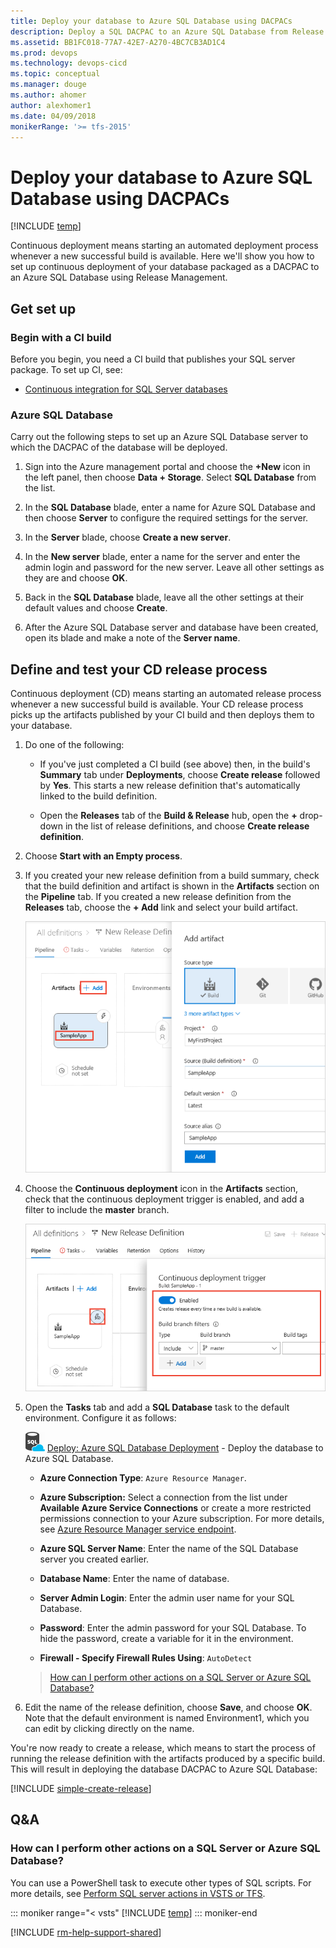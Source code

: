 ```yaml
---
title: Deploy your database to Azure SQL Database using DACPACs
description: Deploy a SQL DACPAC to an Azure SQL Database from Release Management in VSTS or TFS whenever a new successful build is available
ms.assetid: BB1FC018-77A7-42E7-A270-4BC7CB3AD1C4
ms.prod: devops
ms.technology: devops-cicd
ms.topic: conceptual
ms.manager: douge
ms.author: ahomer
author: alexhomer1
ms.date: 04/09/2018
monikerRange: '>= tfs-2015'
---
```


# Deploy your database to Azure SQL Database using DACPACs

[!INCLUDE [temp](../../_shared/version-rm-dev14.md)]

Continuous deployment means starting an automated deployment process whenever a new successful build is available.
Here we'll show you how to set up continuous deployment of your database packaged as a DACPAC to an Azure SQL Database using Release Management.

## Get set up

### Begin with a CI build

Before you begin, you need a CI build that publishes your SQL server package. To set up CI, see:

* [Continuous integration for SQL Server databases](../aspnet/build-aspnet-dacpac.md)

### Azure SQL Database

Carry out the following steps to set up an Azure SQL Database server to which the
DACPAC of the database will be deployed.

1. Sign into the Azure management portal and choose
   the **+New** icon in the left panel, then choose
   **Data + Storage**. Select **SQL Database** from the
   list.

1. In the **SQL Database** blade, enter a name for
   Azure SQL Database and then
   choose **Server** to configure the required settings
   for the server.

1. In the **Server** blade, choose **Create a new server**.

1. In the **New server** blade, enter a name for the
   server and enter the admin
   login and password for the new server.
   Leave all other settings as they are and choose **OK**.  

1. Back in the **SQL Database** blade, leave all the
   other settings at their default values and choose
   **Create**.

1. After the Azure SQL Database server and database
   have been created, open its blade and make a note
   of the **Server name**.

## Define and test your CD release process

Continuous deployment (CD) means starting an automated release process whenever a new successful build is available. Your CD release process picks up the artifacts published by your CI build and then deploys them to your database.

1. Do one of the following:

   * If you've just completed a CI build (see above) then, in the build's **Summary** tab under **Deployments**, choose **Create release** followed by **Yes**. This starts a new release definition that's automatically linked to the build definition.

   * Open the **Releases** tab of the **Build &amp; Release** hub, open the **+** drop-down
     in the list of release definitions, and choose **Create release definition**.

1. Choose **Start with an Empty process**.

1. If you created your new release definition from a build summary, check that the build definition
   and artifact is shown in the **Artifacts** section on the **Pipeline** tab. If you created a new
   release definition from the **Releases** tab, choose the **+ Add** link and select your build artifact.

   ![Selecting the build artifact](../_shared/_img/confirm-or-add-artifact.png)

1. Choose the **Continuous deployment** icon in the **Artifacts** section, check that the continuous deployment trigger is enabled,
   and add a filter to include the **master** branch.

   ![Checking or setting the Continuous deployment trigger](../_shared/_img/confirm-or-set-cd-trigger.png)

1. Open the **Tasks** tab and add a **SQL Database** task to the default environment. Configure it as follows:

   ![icon](../../tasks/deploy/_img/azure-sql-database-deployment-icon.png) [Deploy: Azure SQL Database Deployment](../../tasks/deploy/sql-azure-dacpac-deployment.md) - Deploy the database to Azure SQL Database.
   
   - **Azure Connection Type**: `Azure Resource Manager`.
   
   - **Azure Subscription:** Select a connection from the list under **Available Azure Service Connections** or create a more restricted permissions connection to your Azure subscription. For more details, see [Azure Resource Manager service endpoint](../../library/service-endpoints.md#sep-azure-rm).
   
   - **Azure SQL Server Name**: Enter the name of the SQL Database server you created earlier.
   
   - **Database Name**: Enter the name of database.
   
   - **Server Admin Login**: Enter the admin user name for your SQL Database.
   
   - **Password**: Enter the admin password for your SQL Database. To hide the password, create a variable for it in the environment.
   
   - **Firewall - Specify Firewall Rules Using**: `AutoDetect`<p />

   > [How can I perform other actions on a SQL Server or Azure SQL Database?](sql-server-actions.md)

1. Edit the name of the release definition, choose **Save**, and choose **OK**.
   Note that the default environment is named Environment1, which you can edit by clicking directly on the name.

You're now ready to create a release, which means to start the process of running the release definition with the artifacts produced by a specific build.
This will result in deploying the database DACPAC to Azure SQL Database:

[!INCLUDE [simple-create-release](../_shared/simple-create-release.md)]

## Q&A

<!-- BEGINSECTION class="md-qanda" -->

### How can I perform other actions on a SQL Server or Azure SQL Database?

You can use a PowerShell task to execute other types of SQL scripts.
For more details, see [Perform SQL server actions in VSTS or TFS](sql-server-actions.md).

::: moniker range="< vsts"
[!INCLUDE [temp](../../_shared/qa-versions.md)]
::: moniker-end

<!-- ENDSECTION -->

[!INCLUDE [rm-help-support-shared](../../_shared/rm-help-support-shared.md)]
